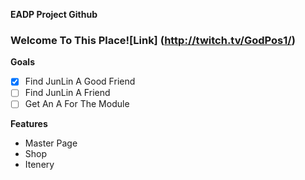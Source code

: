 **EADP Project Github**
### Welcome To This Place![Link] (http://twitch.tv/GodPos1/)

**Goals**
- [x] Find JunLin A Good Friend
- [ ] Find JunLin A Friend
- [ ] Get An A For The Module

**Features**
* Master Page
* Shop
* Itenery
